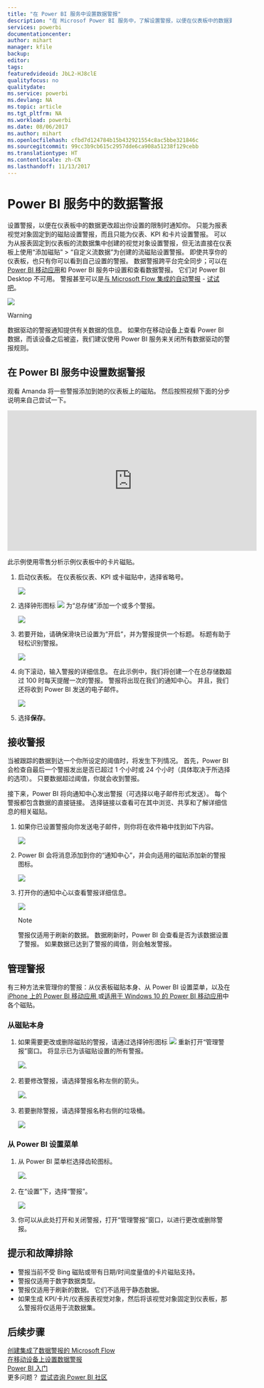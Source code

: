 ```yaml
---
title: "在 Power BI 服务中设置数据警报"
description: "在 Microsof Power BI 服务中，了解设置警报，以便在仪表板中的数据更改超出你设置的限制时通知你。"
services: powerbi
documentationcenter: 
author: mihart
manager: kfile
backup: 
editor: 
tags: 
featuredvideoid: JbL2-HJ8clE
qualityfocus: no
qualitydate: 
ms.service: powerbi
ms.devlang: NA
ms.topic: article
ms.tgt_pltfrm: NA
ms.workload: powerbi
ms.date: 08/06/2017
ms.author: mihart
ms.openlocfilehash: cfbd7d124784b15b432921554c8ac5bbe321846c
ms.sourcegitcommit: 99cc3b9cb615c2957dde6ca908a51238f129cebb
ms.translationtype: HT
ms.contentlocale: zh-CN
ms.lasthandoff: 11/13/2017
---
```

# <a name="data-alerts-in-power-bi-service"></a>Power BI 服务中的数据警报
设置警报，以便在仪表板中的数据更改超出你设置的限制时通知你。 只能为报表视觉对象固定到的磁贴设置警报，而且只能为仪表、KPI 和卡片设置警报。 可以为从报表固定到仪表板的流数据集中创建的视觉对象设置警报，但无法直接在仪表板上使用“添加磁贴” > “自定义流数据”为创建的流磁贴设置警报。 即使共享你的仪表板，也只有你可以看到自己设置的警报。 数据警报跨平台完全同步；可以在 [Power BI 移动应用](mobile-set-data-alerts-in-the-mobile-apps.md)和 Power BI 服务中设置和查看数据警报。 它们对 Power BI Desktop 不可用。 警报甚至可以是[与 Microsoft Flow 集成的自动警报](https://flow.microsoft.com) - [试试吧](service-flow-integration.md)。

![](media/service-set-data-alerts/powerbi-alert-types-new.png)

> [!WARNING]
> 数据驱动的警报通知提供有关数据的信息。 如果你在移动设备上查看 Power BI 数据，而该设备之后被盗，我们建议使用 Power BI 服务来关闭所有数据驱动的警报规则。
> 
> 

## <a name="set-data-alerts-in-power-bi-service"></a>在 Power BI 服务中设置数据警报
观看 Amanda 将一些警报添加到她的仪表板上的磁贴。 然后按照视频下面的分步说明来自己尝试一下。

<iframe width="560" height="315" src="https://www.youtube.com/embed/JbL2-HJ8clE" frameborder="0" allowfullscreen></iframe>

此示例使用零售分析示例仪表板中的卡片磁贴。

1. 启动仪表板。 在仪表板仪表、KPI 或卡磁贴中，选择省略号。
   
   ![](media/service-set-data-alerts/powerbi-card.png)
2. 选择钟形图标 ![](media/service-set-data-alerts/power-bi-bell-icon.png) 为“总存储”添加一个或多个警报。
   
   ![](media/service-set-data-alerts/powerbi-set-alert.png)
3. 若要开始，请确保滑块已设置为“开启”，并为警报提供一个标题。 标题有助于轻松识别警报。
   
   ![](media/service-set-data-alerts/powerbi-alert-title.png)
4. 向下滚动，输入警报的详细信息。  在此示例中，我们将创建一个在总存储数超过 100 时每天提醒一次的警报。 警报将出现在我们的通知中心。 并且，我们还将收到 Power BI 发送的电子邮件。
   
   ![](media/service-set-data-alerts/powerbi-set-alert-details.png)
5. 选择**保存**。

## <a name="receiving-alerts"></a>接收警报
当被跟踪的数据到达一个你所设定的阈值时，将发生下列情况。 首先，Power BI 会检查自最后一个警报发出是否已超过 1 个小时或 24 个小时（具体取决于所选择的选项）。 只要数据超过阈值，你就会收到警报。

接下来，Power BI 将向通知中心发出警报（可选择以电子邮件形式发送）。 每个警报都包含数据的直接链接。 选择链接以查看可在其中浏览、共享和了解详细信息的相关磁贴。  

1. 如果你已设置警报向你发送电子邮件，则你将在收件箱中找到如下内容。
   
   ![](media/service-set-data-alerts/powerbi-alerts-email.png)
2. Power BI 会将消息添加到你的“通知中心”，并会向适用的磁贴添加新的警报图标。
   
   ![](media/service-set-data-alerts/powerbi-alert-notifications.png)
3. 打开你的通知中心以查看警报详细信息。
   
    ![](media/service-set-data-alerts/powerbi-alert-notfication.png)
   
   > [!NOTE]
   > 警报仅适用于刷新的数据。 数据刷新时，Power BI 会查看是否为该数据设置了警报。 如果数据已达到了警报的阈值，则会触发警报。
   > 
   > 

## <a name="managing-alerts"></a>管理警报
有三种方法来管理你的警报：从仪表板磁贴本身、从 Power BI 设置菜单，以及在 [iPhone 上的 Power BI 移动应用 ](mobile-set-data-alerts-in-the-mobile-apps.md)或[适用于 Windows 10 的 Power BI 移动应用](mobile-set-data-alerts-in-the-mobile-apps.md)中各个磁贴。

### <a name="from-the-tile-itself"></a>从磁贴本身
1. 如果需要更改或删除磁贴的警报，请通过选择钟形图标 ![](media/service-set-data-alerts/power-bi-bell-icon.png) 重新打开“管理警报”窗口。 将显示已为该磁贴设置的所有警报。
   
    ![](media/service-set-data-alerts/powerbi-see-alerts.png).
2. 若要修改警报，请选择警报名称左侧的箭头。
   
    ![](media/service-set-data-alerts/powerbi-see-alerts-arrow.png).
3. 若要删除警报，请选择警报名称右侧的垃圾桶。
   
      ![](media/service-set-data-alerts/powerbi-see-alerts-delete.png)

### <a name="from-the-power-bi-settings-menu"></a>从 Power BI 设置菜单
1. 从 Power BI 菜单栏选择齿轮图标。
   
    ![](media/service-set-data-alerts/powerbi-gear-icon.png).
2. 在“设置”下，选择“警报”。
   
    ![](media/service-set-data-alerts/powerbi-alert-settings.png)
3. 你可以从此处打开和关闭警报，打开“管理警报”窗口，以进行更改或删除警报。

## <a name="tips-and-troubleshooting"></a>提示和故障排除
* 警报当前不受 Bing 磁贴或带有日期/时间度量值的卡片磁贴支持。
* 警报仅适用于数字数据类型。
* 警报仅适用于刷新的数据。 它们不适用于静态数据。
* 如果生成 KPI/卡片/仪表报表视觉对象，然后将该视觉对象固定到仪表板，那么警报将仅适用于流数据集。

## <a name="next-steps"></a>后续步骤
[创建集成了数据警报的 Microsoft Flow](service-flow-integration.md)    
[在移动设备上设置数据警报](mobile-set-data-alerts-in-the-mobile-apps.md)    
[Power BI 入门](service-get-started.md)    
更多问题？ [尝试咨询 Power BI 社区](http://community.powerbi.com/)

